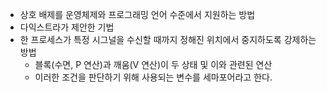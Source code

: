 - 상호 배제를 운영체제와 프로그래밍 언어 수준에서 지원하는 방법
- 다익스트라가 제안한 기법
- 한 프로세스가 특정 시그널을 수신할 때까지 정해진 위치에서 중지하도록 강제하는 방법
	- 블록(수면, P 연산)과 깨움(V 연산)이 두 상태 및 이와 관련된 연산
	- 이러한 조건을 판단하기 위해 사용되는 변수를 세마포어라고 한다.